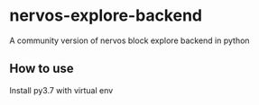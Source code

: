 # nervos-explore-backend
A community version of nervos block explore backend in python


## How to use
Install py3.7 with virtual env

